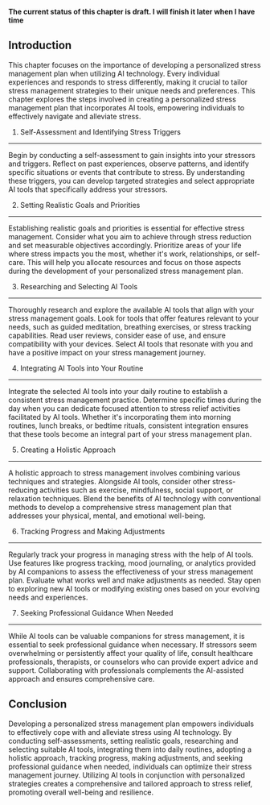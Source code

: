 **The current status of this chapter is draft. I will finish it later when I have time**

Introduction
------------

This chapter focuses on the importance of developing a personalized stress management plan when utilizing AI technology. Every individual experiences and responds to stress differently, making it crucial to tailor stress management strategies to their unique needs and preferences. This chapter explores the steps involved in creating a personalized stress management plan that incorporates AI tools, empowering individuals to effectively navigate and alleviate stress.

1. Self-Assessment and Identifying Stress Triggers
--------------------------------------------------

Begin by conducting a self-assessment to gain insights into your stressors and triggers. Reflect on past experiences, observe patterns, and identify specific situations or events that contribute to stress. By understanding these triggers, you can develop targeted strategies and select appropriate AI tools that specifically address your stressors.

2. Setting Realistic Goals and Priorities
-----------------------------------------

Establishing realistic goals and priorities is essential for effective stress management. Consider what you aim to achieve through stress reduction and set measurable objectives accordingly. Prioritize areas of your life where stress impacts you the most, whether it's work, relationships, or self-care. This will help you allocate resources and focus on those aspects during the development of your personalized stress management plan.

3. Researching and Selecting AI Tools
-------------------------------------

Thoroughly research and explore the available AI tools that align with your stress management goals. Look for tools that offer features relevant to your needs, such as guided meditation, breathing exercises, or stress tracking capabilities. Read user reviews, consider ease of use, and ensure compatibility with your devices. Select AI tools that resonate with you and have a positive impact on your stress management journey.

4. Integrating AI Tools into Your Routine
-----------------------------------------

Integrate the selected AI tools into your daily routine to establish a consistent stress management practice. Determine specific times during the day when you can dedicate focused attention to stress relief activities facilitated by AI tools. Whether it's incorporating them into morning routines, lunch breaks, or bedtime rituals, consistent integration ensures that these tools become an integral part of your stress management plan.

5. Creating a Holistic Approach
-------------------------------

A holistic approach to stress management involves combining various techniques and strategies. Alongside AI tools, consider other stress-reducing activities such as exercise, mindfulness, social support, or relaxation techniques. Blend the benefits of AI technology with conventional methods to develop a comprehensive stress management plan that addresses your physical, mental, and emotional well-being.

6. Tracking Progress and Making Adjustments
-------------------------------------------

Regularly track your progress in managing stress with the help of AI tools. Use features like progress tracking, mood journaling, or analytics provided by AI companions to assess the effectiveness of your stress management plan. Evaluate what works well and make adjustments as needed. Stay open to exploring new AI tools or modifying existing ones based on your evolving needs and experiences.

7. Seeking Professional Guidance When Needed
--------------------------------------------

While AI tools can be valuable companions for stress management, it is essential to seek professional guidance when necessary. If stressors seem overwhelming or persistently affect your quality of life, consult healthcare professionals, therapists, or counselors who can provide expert advice and support. Collaborating with professionals complements the AI-assisted approach and ensures comprehensive care.

Conclusion
----------

Developing a personalized stress management plan empowers individuals to effectively cope with and alleviate stress using AI technology. By conducting self-assessments, setting realistic goals, researching and selecting suitable AI tools, integrating them into daily routines, adopting a holistic approach, tracking progress, making adjustments, and seeking professional guidance when needed, individuals can optimize their stress management journey. Utilizing AI tools in conjunction with personalized strategies creates a comprehensive and tailored approach to stress relief, promoting overall well-being and resilience.
